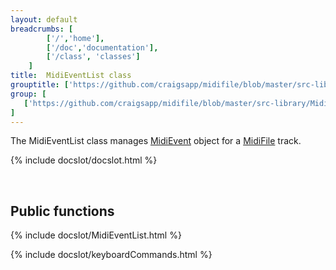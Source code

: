 ```yaml
---
layout: default
breadcrumbs: [
		['/','home'], 
		['/doc','documentation'], 
		['/class', 'classes']
	]
title:  MidiEventList class
grouptitle: ['https://github.com/craigsapp/midifile/blob/master/src-library', 'Source Code']
group: [
   ['https://github.com/craigsapp/midifile/blob/master/src-library/MidiEventList.cpp', 'MidiEventList.cpp'],
]
---
```


The MidiEventList class manages <a href="../MidiEvent">MidiEvent</a> object
for a <a href="../MidiFile">MidiFile</a> track.

{% include docslot/docslot.html %}

&nbsp;

Public functions
----------------

{% include docslot/MidiEventList.html %}



{% include docslot/keyboardCommands.html %}

